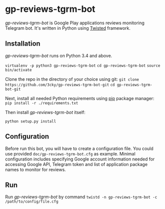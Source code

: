 # gp-reviews-tgrm-bot

*gp-reviews-tgrm-bot* is Google Play applications reviews monitoring Telegram bot.
It's written in Python using [Twisted](https://twistedmatrix.com/trac/) framework.

## Installation

*gp-reviews-tgrm-bot* runs on Python 3.4 and above.

`virtualenv -p python3 gp-reviews-tgrm-bot`
`cd gp-reviews-tgrm-bot`
`source bin/activate`

Clone the repo in the directory of your choice using git:
`git clone https://github.com/3cky/gp-reviews-tgrm-bot-git`
`cd gp-reviews-tgrm-bot-git`

Next, install all needed Python requirements using [pip](https://pip.pypa.io/en/latest/) package manager:
`pip install -r ./requirements.txt`

Then install *gp-reviews-tgrm-bot* itself:

`python setup.py install`

## Configuration

Before run this bot, you will have to create a configuration file. You could use
provided `doc/gp-reviews-tgrm-bot.cfg` as example. Minimal configuration includes specifying
Google account information needed for accessing Google API, Telegram token and
list of application package names to monitor for reviews.

## Run

Run *gp-reviews-tgrm-bot* by command `twistd -n gp-reviews-tgrm-bot -c /path/to/config/file.cfg`

